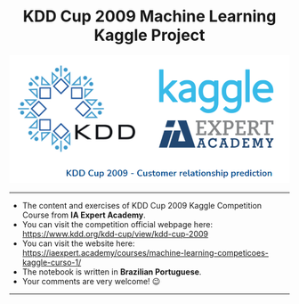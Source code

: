 <h1 align="center">
    KDD Cup 2009 Machine Learning Kaggle Project
</h1>

![picture alt](kdd_kaggle_01.png "kaggle_01") 

---

- The content and exercises of KDD Cup 2009 Kaggle Competition Course from **IA Expert Academy**.
- You can visit the competition official webpage here: https://www.kdd.org/kdd-cup/view/kdd-cup-2009
- You can visit the website here: https://iaexpert.academy/courses/machine-learning-competicoes-kaggle-curso-1/
- The notebook is written in **Brazilian Portuguese**.
- Your comments are very welcome! :wink:

---
